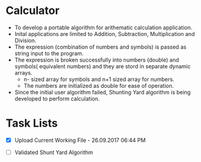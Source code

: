 # Calculator

- To develop a portable algorithm for arithematic calculation application.
- Inital applications are limited to Addition, Subtraction, Multiplication and Division.
- The expression (combination of numbers and symbols) is passed as string input to the program.
- The expression is broken successfully into numbers (double) and symbols( equivalent numbers) and they are stord in separate dynamic arrays. 
  - n- sized array for symbols and n+1 sized array for numbers. 
  - The numbers are initialized as double for ease of operation.
- Since the initial user algorithm failed, Shunting Yard algorithm is being developed to perform calculation. 


# Task Lists
- [x] Upload Current Working File - 26.09.2017 06:44 PM
- [ ] Validated Shunt Yard Algorithm

